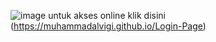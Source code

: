 ![image](https://github.com/user-attachments/assets/d40ae3a2-5492-4d21-b036-2d1c481b9b30)
untuk akses online klik disini (https://muhammadalvigi.github.io/Login-Page)
